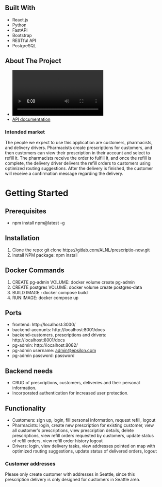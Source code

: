 ## Built With
* React.js
* Python
* FastAPI
* Bootstrap
* RESTful API
* PostgreSQL

## About The Project
* ![Demo](docs/HomePage.mov)
* [API documentation](docs/apis.md)

### Intended market
The people we expect to use this application are customers, pharmacists, and delivery drivers. Pharmacists create prescriptions for customers, and then customers can view their prescription in their account and select to refill it. The pharmacists receive the order to fulfill it, and once the refill is complete, the delivery driver delivers the refill orders to customers using optimized routing suggestions. After the delivery is finished, the customer will receive a confirmation message regarding the delivery.

# Getting Started
## Prerequisites
* npm install npm@latest -g

## Installation
1. Clone the repo: git clone https://gitlab.com/ALNL/prescriptio-now.git
2. Install NPM package: npm install

## Docker Commands
1) CREATE pg-admin VOLUME: docker volume create pg-admin
2) CREATE postgres VOLUME: docker volume create postgres-data
3) BUILD IMAGE : docker compose build
4) RUN IMAGE: docker compose up

## Ports
* frontend: http://localhost:3000/
* backend-accounts: http://localhost:8001/docs
* backend-customers, prescriptions and drivers: http://localhost:8001/docs
* pg-admin: http://localhost:8082/
* pg-admin username: admin@epsilon.com
* pg-admin password: password

## Backend needs
* CRUD of prescriptions, customers, deliveries and their personal information.
* Incorporated authentication for increased user protection.

## Functionality

* Customers:
      sign up,
      login,
      fill personal information,
      request refill,
      logout
* Pharmacists:
      login,
      create new prescription for existing customer,
      view all customer's prescriptions,
      view prescription details,
      delete prescriptions,
      view refill orders requested by customers,
      update status of refill orders,
      view refill order history
      logout
* Drivers:
      login,
      view delivery tasks,
      view addresses pointed on map with optimized routing suggestions,
      update status of delivered orders,
      logout

### Customer addresses ###
Please only create customer with addresses in Seattle, since this prescription delivery is only designed for customers in Seattle area.
